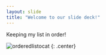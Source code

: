 ```yaml
---
layout: slide
title: "Welcome to our slide deck!"
---
```


Keeping my list in order!

![orderedlistocat](https://octodex.github.com/images/orderedlistocat.png)
{: .center}
